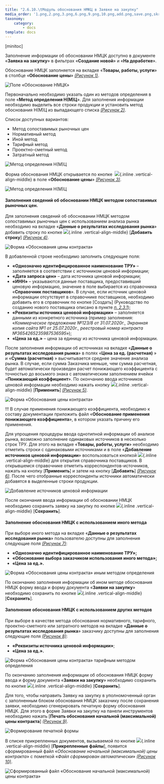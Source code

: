 ```yaml
---
title: "2.6.10.\tМодуль обоснования НМКЦ в Заявке на закупку"
media_order: '1.png,2.png,3.png,6.png,9.png,10.png,add.png,save.png,skrepka.png,spr.png,tochka.png,101.png,102.png,103.png,104.png,save.png'
taxonomy:
    category:
        - docs
template: docs
---
```


<a id="toc"></a>[minitoc]

Заполнение информации об обосновании НМЦК доступно в документе «**Заявка на закупку**» в фильтрах «**Создание новой**» и «**На доработке**».

Обоснование НМЦК заполняется на вкладке «**Товары, работы, услуги**» в столбце «**Обоснование цены**» *[(Рисунок 1)](#ris-01)*.

![Поле «Обоснование НМЦК»](1.png?id=ris-01)

Первоначально необходимо указать один из методов определения в поле «**Метод определения Н(М)Ц**». Для заполнения информации необходимо выделить все строки продукции и установить метод обоснования Н(М)Ц из выпадающего списка *[(Рисунок 2)](#ris-02)*.

Список доступных вариантов:
-   Метод сопоставимых рыночных цен
-   Нормативный метод
-   Иной метод
-   Тарифный метод
-   Проектно-сметный метод
-   Затратный метод

![Метод определения Н(М)Ц](2.png?id=ris-02)

Форма обоснования НМЦК открывается по кнопке  ![](tochka.png){.inline .vertical-align-middle} в поле «**Обоснование цены**» *[(Рисунок 3)](#ris-03)*.

![Метод определения Н(М)Ц](3.png?id=ris-03)

#### Заполнения сведений об обосновании НМЦК методом сопоставимых рыночных цен.<a id="1"></a>

Для заполнения сведений об обосновании НМЦК методом сопоставимых рыночных цен с использованием анализа рынка необходимо на вкладке «**Данные о результатах исследования рынка**» добавить строку по кнопке ![](add.png){.inline .vertical-align-middle} [**Добавить строку**] *[(Рисунок 4)](#ris-04)*.

![Форма «Обоснования цены контракта»](101.png?id=ris-04)

В добавленной строке необходимо заполнить следующие поля:
-   **«Однозначно идентифицированное наименование ТРУ»** – заполняется в соответствии с источником ценовой информации;
-   **«Дата запроса цен»** – дата источника ценовой информации;
-   **«ИНН»** – указываются данные поставщика, предоставивший ценовую информацию, значение в поле выбирается из справочника «**Справочник поставщиков**». В случае, если источник ценовой информации отсутствует в справочнике поставщиков, необходимо добавить его в справочник по кнопке [Создать] (Руководство по созданию нового поставщика описано в пункте *[п. 2.3.1](/complex-operations/ispolzovanie-dostupnykh-spravochnikov/spravochnik-postavshiki-uslug)*);
-   **«Реквизиты источника ценовой информации»** – заполняется данными из конкретного источника (пример заполнения: «*Коммерческое предложение №123/8 от 31.07.2020г., Экранная копия сайта №1 от 25.07.2020г., реестровый номер контракта №3654265235987536595*»);
-   **«Цена за ед.»** – цена за единицу из источника ценовой информации.

После заполнения информации об источниках на вкладке «**Данные о результатах исследования рынка**» в полях «**Цена за ед. (расчетная)** » и «**Сумма (расчетная)** » высчитывается среднее значение анализа рынка. В случае, если сумма Заказчика меньше, чем сумма расчетная, будет автоматически произведен расчет понижающего коэффициента с точностью до восьмого знака с автоматическим заполнением ячейки «**Понижающий коэффициент**». По окончанию ввода источников ценовой информации необходимо нажать кнопку ![](save.png){.inline .vertical-align-middle} [**Применить**] *[(Рисунок 5)](#ris-05)*.

![Форма «Обоснования цены контракта»](102.png?id=ris-05)

!!! В случае применения понижающего коэффициента, необходимо к составу документации приложить файл «**Обоснование применения понижающего коэффициента**», в котором указать причину его применения.

Для упрощения процедуры ввода однотипной информации об анализе рынка, возможно заполнение одинаковых источников в несколько строк ТРУ. Для этого на вкладке «**Товары, работы, услуги**» необходимо отметить строки с одинаковыми источниками и в поле «**Добавление источников ценовой информации**» воспользоваться кнопкой ![](spr.png){.inline .vertical-align-middle} для открытия справочника поставщиков. В открывшемся справочнике отметить корреспондентов-источников, нажать на кнопку [**Применить**] и затем на кнопку [**Добавить**] *[(Рисунок 6)](#ris-06)*. После чего отобранные корреспонденты источники автоматически добавятся в выделенные строки продукции.

![Добавление источников ценовой информации](6.png?id=ris-06)

После окончания ввода информации об обосновании НМЦК необходимо сохранить заявку на закупку по кнопке ![](save.png){.inline .vertical-align-middle} [**Сохранить**].

#### Заполнение обоснования НМЦК с использованием иного метода<a id="2"></a>

При выборе иного метода на вкладке «**Данные о результатах исследования рынка**» пользователю доступны для заполнения следующие поля *[(Рисунок 7)](#ris-07)*:
-   **«Однозначно идентифицированное наименование ТРУ»;**
-   **«Обоснование выбора заказчиком использования иного метода»;**
-   **«Цена за ед.».**

![Форма «Обоснования цены контракта» иным методом определения](103.png?id=ris-07)

По окончанию заполнения информации об ином методе обоснования НМЦК форму ввода и форму документа «**Заявки на закупку**» необходимо сохранить по кнопке ![](save.png){.inline .vertical-align-middle} [**Сохранить**].

#### Заполнение обоснования НМЦК с использованием других методов<a id="3"></a>

При выборе в качестве метода обоснования нормативного, тарифного, проектно-сметного или затратного методов на вкладке «**Данные о результатах исследования рынка**» заказчику доступны для заполнения следующие поля *[(Рисунок 8)](#ris-08)*:
-   **«Реквизиты источника ценовой информации»**;
-   **«Цена за ед.».**

![Форма «Обоснования цены контракта» тарифным методом определения](104.png?id=ris-08)

По окончанию заполнения информации об обоснования НМЦК форму ввода и форму документа «**Заявки на закупку**» необходимо сохранить по кнопке ![](save.png){.inline .vertical-align-middle} [**Сохранить**].

Для того, чтобы направить Заявку на закупку в уполномоченный орган с заполненным блоком обоснования НМЦК заказчику после сохранения заявки, необходимо сгенерировать печатную форму обоснования НМЦК. Для этого в форме Заявки на закупку на панели инструментов необходимо нажать [**Печать обоснования начальной (максимальной) цены контракта**] *[(Рисунок 9)](#ris-09)*.

![Формирование печатной формы](9.png?id=ris-09)

В списке прикрепленных документов, вызываемой по кнопке ![](skrepka.png){.inline .vertical-align-middle} [**Прикрепленные файлы**], появится сформированный файл «*Обоснование начальной (максимальной) цены контракта*» с пометкой «*Файл сформирован автоматически*» *[(Рисунок 10)](#ris-10)*.

![Сформированный файл «*Обоснование начальной (максимальной) цены контракта*»](10.png?id=ris-10)
